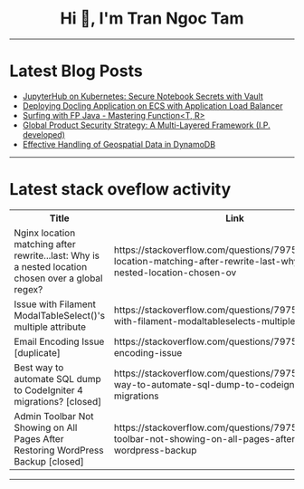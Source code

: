 <h1 align="center">Hi 👋, I'm Tran Ngoc Tam</h1>

---

# Latest Blog Posts 
<!-- BLOG-POST-LIST:START -->
- [JupyterHub on Kubernetes: Secure Notebook Secrets with Vault](https://dev.to/buun-ch/jupyterhub-on-kubernetes-secure-notebook-secrets-with-vault-kk5)
- [Deploying Docling Application on ECS with Application Load Balancer](https://dev.to/bikash119/deploying-docling-application-on-ecs-with-application-load-balancer-59k3)
- [Surfing with FP Java - Mastering Function&lt;T, R&gt;](https://dev.to/borba/-surfing-with-fp-java-mastering-functiont-r-20gf)
- [Global Product Security Strategy: A Multi-Layered Framework &lpar;I.P. developed&rpar;](https://dev.to/d3one/global-product-security-strategy-a-multi-layered-framework-ip-developed-cb1)
- [Effective Handling of Geospatial Data in DynamoDB](https://dev.to/ianbrumby/effective-handling-of-geospatial-data-in-dynamodb-1hmn)
<!-- BLOG-POST-LIST:END -->

---

# Latest stack oveflow activity
<table>
  <tr><th>Title</th><th>Link</th></tr>
  <!-- STACKOVERFLOW:START --><tr><td>Nginx location matching after rewrite...last: Why is a nested location chosen over a global regex?</td><td>https://stackoverflow.com/questions/79758804/nginx-location-matching-after-rewrite-last-why-is-a-nested-location-chosen-ov</td></tr><tr><td>Issue with Filament ModalTableSelect&lpar;&rpar;&#39;s multiple attribute</td><td>https://stackoverflow.com/questions/79758751/issue-with-filament-modaltableselects-multiple-attribute</td></tr><tr><td>Email Encoding Issue [duplicate]</td><td>https://stackoverflow.com/questions/79758743/email-encoding-issue</td></tr><tr><td>Best way to automate SQL dump to CodeIgniter 4 migrations? [closed]</td><td>https://stackoverflow.com/questions/79758385/best-way-to-automate-sql-dump-to-codeigniter-4-migrations</td></tr><tr><td>Admin Toolbar Not Showing on All Pages After Restoring WordPress Backup [closed]</td><td>https://stackoverflow.com/questions/79758372/admin-toolbar-not-showing-on-all-pages-after-restoring-wordpress-backup</td></tr><!-- STACKOVERFLOW:END -->
</table>

---


